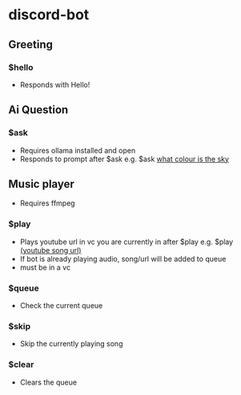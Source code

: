# discord-bot
## Greeting
### $hello
- Responds with Hello!

## Ai Question
### $ask
- Requires ollama installed and open
- Responds to prompt after $ask e.g. $ask <ins>what colour is the sky</ins>

## Music player
- Requires ffmpeg
### $play
- Plays youtube url in vc you are currently in after $play e.g. $play <ins>(youtube song url)</ins>
- If bot is already playing audio, song/url will be added to queue
- must be in a vc
### $queue
- Check the current queue
### $skip
- Skip the currently playing song
### $clear
- Clears the queue